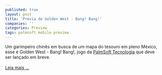 ```yaml
---
published: true
layout: post
title: 'Prévia de Golden West - Bang! Bang!'
companies: ''
categories: Preview
tags: palmsoft mobile preview
---
```

Um garimpeiro chin&ecirc;s em busca de um mapa do tesouro em pleno M&eacute;xico, esse &eacute; Golden West - Bang! Bang!, jogo da <a href="{{ site.baseurl }}/index.php?p=cl&amp;t=19&amp;idd=38">PalmSoft Tecnologia</a>
 que deve ser lan&ccedil;ado em breve.<br /><br /><a href="{{ site.baseurl }}/index.php?p=c&amp;id=282">Leia mais ...</a>

